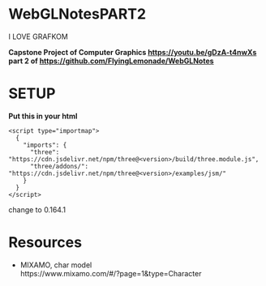 # WebGLNotesPART2
I LOVE GRAFKOM

<b> Capstone Project of Computer Graphics https://youtu.be/gDzA-t4nwXs</b>
<b>part 2 of https://github.com/FlyingLemonade/WebGLNotes</b>

# SETUP

<b>Put this in your html </b>
```
<script type="importmap">
  {
    "imports": {
      "three": "https://cdn.jsdelivr.net/npm/three@<version>/build/three.module.js",
      "three/addons/": "https://cdn.jsdelivr.net/npm/three@<version>/examples/jsm/"
    }
  }
</script>
```

change <version> to 0.164.1


# Resources
<ul>
  <li>MIXAMO, char model</li>
  https://www.mixamo.com/#/?page=1&type=Character
</ul>



